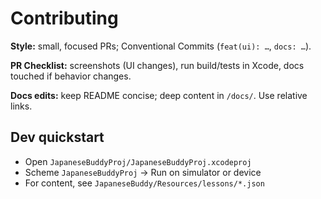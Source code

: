 # Contributing

**Style:** small, focused PRs; Conventional Commits (`feat(ui): …`, `docs: …`).

**PR Checklist:** screenshots (UI changes), run build/tests in Xcode, docs touched if behavior changes.

**Docs edits:** keep README concise; deep content in `/docs/`. Use relative links.

## Dev quickstart
- Open `JapaneseBuddyProj/JapaneseBuddyProj.xcodeproj`
- Scheme `JapaneseBuddyProj` → Run on simulator or device
- For content, see `JapaneseBuddy/Resources/lessons/*.json`
